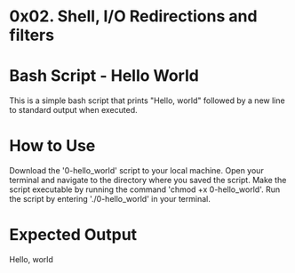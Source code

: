 # 0x02. Shell, I/O Redirections and filters

# Bash Script - Hello World
This is a simple bash script that prints "Hello, world" followed by a new line to standard output when executed.

# How to Use
Download the '0-hello_world' script to your local machine.
Open your terminal and navigate to the directory where you saved the script.
Make the script executable by running the command 'chmod +x 0-hello_world'.
Run the script by entering './0-hello_world' in your terminal.

# Expected Output
Hello, world
